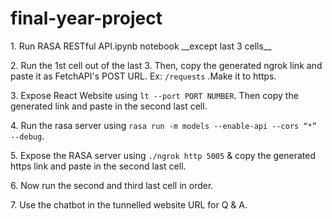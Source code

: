 # final-year-project

<p>1. Run RASA RESTful API.ipynb notebook __except last 3 cells__ </p>
<p>2. Run the 1st cell out of the last 3. Then, copy the generated ngrok link and paste it as FetchAPI's POST URL. Ex: <code><NGROK_LINK>/requests</code> .Make it to https.</p>
<p>3. Expose React Website using <code>lt --port PORT NUMBER</code>. Then copy the generated link and paste in the second last cell.</p>
<p>4. Run the rasa server using <code>rasa run -m models --enable-api --cors “*” --debug</code>.</p>
<p>5. Expose the RASA server using <code>./ngrok http 5005</code> & copy the generated https link and paste in the second last cell.</p>
<p>6. Now run the second and third last cell in order.</p>
<p>7. Use the chatbot in the tunnelled website URL for Q & A.</p>
